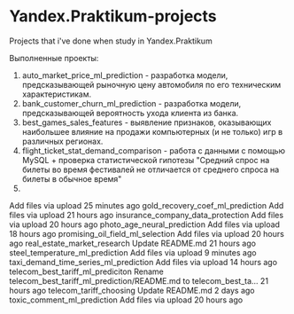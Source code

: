 # Yandex.Praktikum-projects

Projects that i've done when study in Yandex.Praktikum

Выполненные проекты:
1) auto_market_price_ml_prediction - разработка модели, предсказывающей рыночную цену автомобиля по его техническим характеристикам.
2) bank_customer_churn_ml_prediction - разработка модели, предсказывающей вероятность ухода клиента из банка.
3) best_games_sales_features - выявление признаков, оказывающих наибольшее влияние на продажи компьютерных (и не только) игр в различных регионах.
4) flight_ticket_stat_demand_comparison - работа с данными с помощью MySQL + проверка статистической гипотезы "Средний спрос на билеты во время фестивалей не отличается от среднего спроса на билеты в обычное время"
5) 

Add files via upload
25 minutes ago
gold_recovery_coef_ml_prediction
Add files via upload
21 hours ago
insurance_company_data_protection
Add files via upload
20 hours ago
photo_age_neural_prediction
Add files via upload
18 hours ago
promising_oil_field_ml_selection
Add files via upload
20 hours ago
real_estate_market_research
Update README.md
21 hours ago
steel_temperature_ml_prediction
Add files via upload
9 minutes ago
taxi_demand_time_series_ml_prediction
Add files via upload
14 hours ago
telecom_best_tariff_ml_prediciton
Rename telecom_best_tariff_ml_prediction/README.md to telecom_best_ta…
21 hours ago
telecom_tariff_choosing
Update README.md
2 days ago
toxic_comment_ml_prediction
Add files via upload
20 hours ago
